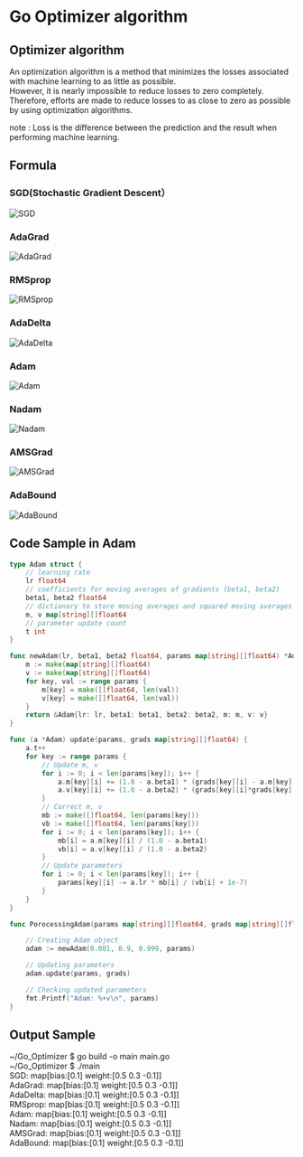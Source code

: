 # Go Optimizer algorithm
## Optimizer algorithm
An optimization algorithm is a method that minimizes the losses associated with machine learning to as little as possible.  
However, it is nearly impossible to reduce losses to zero completely.  
Therefore, efforts are made to reduce losses to as close to zero as possible by using optimization algorithms.  

note : Loss is the difference between the prediction and the result when performing machine learning.  

## Formula
### SGD(Stochastic Gradient Descent）
![SGD](https://user-images.githubusercontent.com/36861752/227699799-644b99c6-2cc0-4916-9713-83509eb06e09.png)
### AdaGrad
![AdaGrad](https://user-images.githubusercontent.com/36861752/227699813-07a03909-725b-4f73-a76f-76a59dd5a2f9.png)
### RMSprop
![RMSprop](https://user-images.githubusercontent.com/36861752/227699837-a602d74a-bf4d-4f83-b006-e524d7065350.png)
### AdaDelta
![AdaDelta](https://user-images.githubusercontent.com/36861752/227699853-2e17ff47-5615-42b7-bdf2-263b60ccafd7.png)
### Adam
![Adam](https://user-images.githubusercontent.com/36861752/227699879-8b67cb0a-3d33-4a0d-ac2f-728971b0e1af.png)
### Nadam
![Nadam](https://user-images.githubusercontent.com/36861752/227699889-e680feff-033f-42cd-af3e-3aef08480df0.png)
### AMSGrad
![AMSGrad](https://user-images.githubusercontent.com/36861752/227699911-2aeec1aa-66a2-4a17-aad3-b4914ea34c71.png)
### AdaBound
![AdaBound](https://user-images.githubusercontent.com/36861752/227699926-217ea881-3b5b-4b1e-868a-ffa745cb8cd9.png)

## Code Sample in Adam
```Go
type Adam struct {
	// learning rate
	lr float64
	// coefficients for moving averages of gradients (beta1, beta2)
	beta1, beta2 float64
	// dictionary to store moving averages and squared moving averages of parameters
	m, v map[string][]float64
	// parameter update count
	t int
}

func newAdam(lr, beta1, beta2 float64, params map[string][]float64) *Adam {
	m := make(map[string][]float64)
	v := make(map[string][]float64)
	for key, val := range params {
		m[key] = make([]float64, len(val))
		v[key] = make([]float64, len(val))
	}
	return &Adam{lr: lr, beta1: beta1, beta2: beta2, m: m, v: v}
}

func (a *Adam) update(params, grads map[string][]float64) {
	a.t++
	for key := range params {
		// Update m, v
		for i := 0; i < len(params[key]); i++ {
			a.m[key][i] += (1.0 - a.beta1) * (grads[key][i] - a.m[key][i])
			a.v[key][i] += (1.0 - a.beta2) * (grads[key][i]*grads[key][i] - a.v[key][i])
		}
		// Correct m, v
		mb := make([]float64, len(params[key]))
		vb := make([]float64, len(params[key]))
		for i := 0; i < len(params[key]); i++ {
			mb[i] = a.m[key][i] / (1.0 - a.beta1)
			vb[i] = a.v[key][i] / (1.0 - a.beta2)
		}
		// Update parameters
		for i := 0; i < len(params[key]); i++ {
			params[key][i] -= a.lr * mb[i] / (vb[i] + 1e-7)
		}
	}
}

func PorocessingAdam(params map[string][]float64, grads map[string][]float64) {

	// Creating Adam object
	adam := newAdam(0.001, 0.9, 0.999, params)

	// Updating parameters
	adam.update(params, grads)

	// Checking updated parameters
	fmt.Printf("Adam: %+v\n", params)
}
```

## Output Sample
~/Go_Optimizer $ go build -o main main.go  
~/Go_Optimizer $ ./main   
SGD: map[bias:[0.1] weight:[0.5 0.3 -0.1]]  
AdaGrad: map[bias:[0.1] weight:[0.5 0.3 -0.1]]  
AdaDelta: map[bias:[0.1] weight:[0.5 0.3 -0.1]]  
RMSprop: map[bias:[0.1] weight:[0.5 0.3 -0.1]]  
Adam: map[bias:[0.1] weight:[0.5 0.3 -0.1]]  
Nadam: map[bias:[0.1] weight:[0.5 0.3 -0.1]]  
AMSGrad: map[bias:[0.1] weight:[0.5 0.3 -0.1]]  
AdaBound: map[bias:[0.1] weight:[0.5 0.3 -0.1]]  
